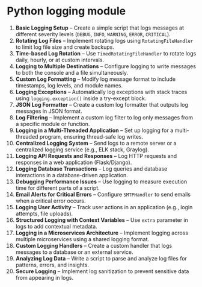 # Python logging module

1. **Basic Logging Setup** – Create a simple script that logs messages at different severity levels (`DEBUG`, `INFO`, `WARNING`, `ERROR`, `CRITICAL`).  
2. **Rotating Log Files** – Implement rotating logs using `RotatingFileHandler` to limit log file size and create backups.  
3. **Time-based Log Rotation** – Use `TimedRotatingFileHandler` to rotate logs daily, hourly, or at custom intervals.  
4. **Logging to Multiple Destinations** – Configure logging to write messages to both the console and a file simultaneously.  
5. **Custom Log Formatting** – Modify log message format to include timestamps, log levels, and module names.  
6. **Logging Exceptions** – Automatically log exceptions with stack traces using `logging.exception()` inside a try-except block.  
7. **JSON Log Formatter** – Create a custom log formatter that outputs log messages in JSON format.  
8. **Log Filtering** – Implement a custom log filter to log only messages from a specific module or function.  
9. **Logging in a Multi-Threaded Application** – Set up logging for a multi-threaded program, ensuring thread-safe log writes.  
10. **Centralized Logging System** – Send logs to a remote server or a centralized logging service (e.g., ELK stack, Graylog).  
11. **Logging API Requests and Responses** – Log HTTP requests and responses in a web application (Flask/Django).  
12. **Logging Database Transactions** – Log queries and database interactions in a database-driven application.  
13. **Debugging Performance Issues** – Use logging to measure execution time for different parts of a script.  
14. **Email Alerts for Critical Errors** – Configure `SMTPHandler` to send emails when a critical error occurs.  
15. **Logging User Activity** – Track user actions in an application (e.g., login attempts, file uploads).  
16. **Structured Logging with Context Variables** – Use `extra` parameter in logs to add contextual metadata.  
17. **Logging in a Microservices Architecture** – Implement logging across multiple microservices using a shared logging format.  
18. **Custom Logging Handlers** – Create a custom handler that logs messages to a database or an external service.  
19. **Analyzing Log Data** – Write a script to parse and analyze log files for patterns, errors, and insights.  
20. **Secure Logging** – Implement log sanitization to prevent sensitive data from appearing in logs.  
